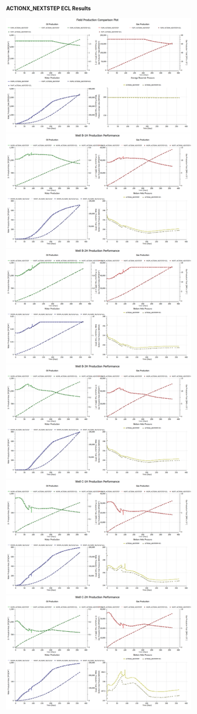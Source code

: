 #### ACTIONX_NEXTSTEP ECL Results

![](ECL/ACTIONX_NEXTSTEP-Field_Production_Comparison_Plot.png)
![](ECL/ACTIONX_NEXTSTEP-Well_B_1H_Production_Performance.png)
![](ECL/ACTIONX_NEXTSTEP-Well_B_2H_Production_Performance.png)
![](ECL/ACTIONX_NEXTSTEP-Well_B_3H_Production_Performance.png)
![](ECL/ACTIONX_NEXTSTEP-Well_C_1H_Production_Performance.png)
![](ECL/ACTIONX_NEXTSTEP-Well_C_2H_Production_Performance.png)
